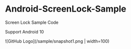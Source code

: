 # Android-ScreenLock-Sample
Screen Lock Sample Code

Support Android 10

![GitHub Logo](/sample/snapshot1.png | width=100)
